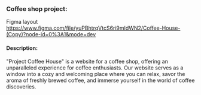 <h3>Coffee shop project:</h3>

Figma layout https://www.figma.com/file/yuPBhtrqVtcS6ri9mIdWN2/Coffee-House-(Copy)?node-id=0%3A1&mode=dev

<h4>Description:</h4>

"Project Coffee House" is a website for a coffee shop, offering an unparalleled experience for coffee enthusiasts. Our website serves as a window into a cozy and welcoming place where you can relax, savor the aroma of freshly brewed coffee, and immerse yourself in the world of coffee discoveries.
